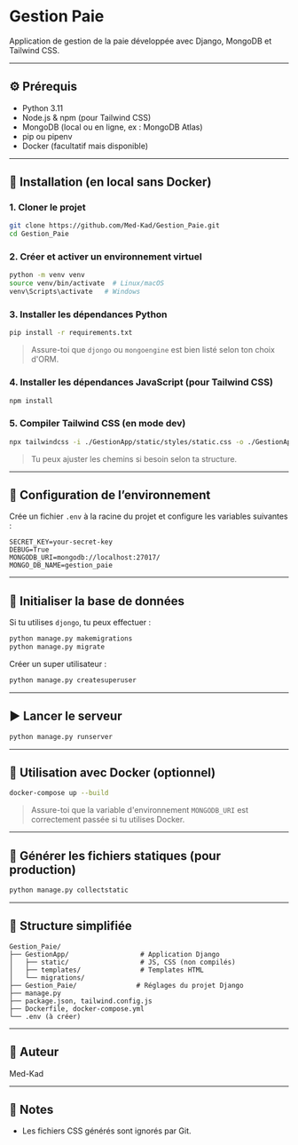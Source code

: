 # Gestion Paie

Application de gestion de la paie développée avec Django, MongoDB et Tailwind CSS.

---

## ⚙️ Prérequis

- Python 3.11
- Node.js & npm (pour Tailwind CSS)
- MongoDB (local ou en ligne, ex : MongoDB Atlas)
- pip ou pipenv
- Docker (facultatif mais disponible)

---

## 🚀 Installation (en local sans Docker)

### 1. Cloner le projet

```bash
git clone https://github.com/Med-Kad/Gestion_Paie.git
cd Gestion_Paie
```

### 2. Créer et activer un environnement virtuel

```bash
python -m venv venv
source venv/bin/activate  # Linux/macOS
venv\Scripts\activate   # Windows
```

### 3. Installer les dépendances Python

```bash
pip install -r requirements.txt
```

> Assure-toi que `djongo` ou `mongoengine` est bien listé selon ton choix d'ORM.

### 4. Installer les dépendances JavaScript (pour Tailwind CSS)

```bash
npm install
```

### 5. Compiler Tailwind CSS (en mode dev)

```bash
npx tailwindcss -i ./GestionApp/static/styles/static.css -o ./GestionApp/static/styles/output.css --watch
```

> Tu peux ajuster les chemins si besoin selon ta structure.

---

## 🔐 Configuration de l’environnement

Crée un fichier `.env` à la racine du projet et configure les variables suivantes :

```env
SECRET_KEY=your-secret-key
DEBUG=True
MONGODB_URI=mongodb://localhost:27017/
MONGO_DB_NAME=gestion_paie
```

---

## 🧪 Initialiser la base de données

 
Si tu utilises `djongo`, tu peux effectuer :

```bash
python manage.py makemigrations
python manage.py migrate
```

Créer un super utilisateur :

```bash
python manage.py createsuperuser
```

---

## ▶️ Lancer le serveur

```bash
python manage.py runserver
```

---

## 🐳 Utilisation avec Docker (optionnel)

```bash
docker-compose up --build
```

> Assure-toi que la variable d'environnement `MONGODB_URI` est correctement passée si tu utilises Docker.

---

## 🧰 Générer les fichiers statiques (pour production)

```bash
python manage.py collectstatic
```

---

## 📁 Structure simplifiée

```
Gestion_Paie/
├── GestionApp/                  # Application Django
│   ├── static/                  # JS, CSS (non compilés)
│   ├── templates/               # Templates HTML
│   └── migrations/
├── Gestion_Paie/               # Réglages du projet Django
├── manage.py
├── package.json, tailwind.config.js
├── Dockerfile, docker-compose.yml
└── .env (à créer)
```

---

## 👤 Auteur

Med-Kad

---

## 📌 Notes

- Les fichiers CSS générés sont ignorés par Git.

